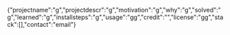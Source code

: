 {"projectname":"g","projectdescr":"g","motivation":"g","why":"g","solved":"g","learned":"g","installsteps":"g","usage":"gg","credit":"","license":"gg","stack":[],"contact":"email"}